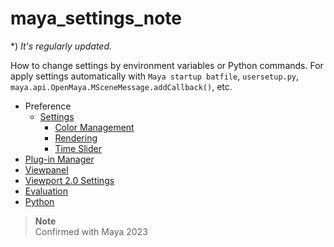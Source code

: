 # maya_settings_note

*) *It's regularly updated.*

How to change settings by environment variables or Python commands. For apply settings automatically with `Maya startup batfile`, `usersetup.py`, `maya.api.OpenMaya.MSceneMessage.addCallback()`, etc.  

* Preference
  * [Settings](./Pref_Settings.md)
    * [Color Management](./Pref_Settings_ColorManagement.md)
    * [Rendering](./Pref_Settings_Rendering.md)
    * [Time Slider](./Pref_Settings_TimeSlider.md)
* [Plug-in Manager](./PluginManager.md)
* [Viewpanel](./Viewpanel.md)
* [Viewport 2.0 Settings](./Viewport_2.0_Settings.md)
* [Evaluation](./Evaluation.md)
* [Python](./Python.md)

> **Note**  
> Confirmed with Maya 2023  
